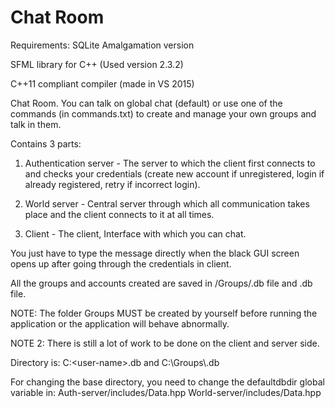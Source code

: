 # Chat Room

Requirements:
SQLite Amalgamation version

SFML library for C++ (Used version 2.3.2)

C++11 compliant compiler (made in VS 2015)




Chat Room.
You can talk on global chat (default) or use one of the commands (in commands.txt) to create and manage your own groups and talk in them.

Contains 3 parts:
1. Authentication server - The server to which the client first connects to and checks your credentials (create new account if unregistered, login if already registered, retry if incorrect login).

2. World server - Central server through which all communication takes place and the client connects to it at all times.

3. Client - The client, Interface with which you can chat.


You just have to type the message directly when the black GUI screen opens up after going through the credentials in client.

All the groups and accounts created are saved in /Groups/<group-name>.db file and <account-name>.db file.



NOTE: The folder Groups MUST be created by yourself before running the application or the application will behave abnormally.

NOTE 2: There is still a lot of work to be done on the client and server side.

Directory is:
    C:\<user-name>.db
and
    C:\Groups\\<groups>.db

For changing the base directory, you need to change the defaultdbdir global variable in:
    Auth-server/includes/Data.hpp
    World-server/includes/Data.hpp
